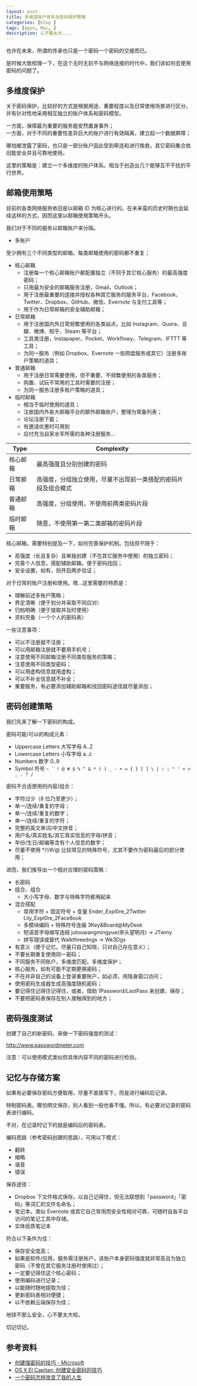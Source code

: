 ```yaml
---
layout: post
title: 多维度账户体系与密码保护策略
categories: [blog ]
tags: [Apps, Mac, ]
description: 心不要太大....
---
```


也许在未来，所谓的传承也只是一个密码一个密码的交接而已。

是时候大致梳理一下，在这个无时无刻不与网络连接的时代中，我们该如何去使用密码的问题了。

## 多维度保护

关于密码保护，比较好的方式是根据用途、重要程度以及日常使用场景进行区分，并有针对性地采用相互独立的账户体系和密码模型。

一方面，保障最为重要的服务能安然置身事外；  
一方面，对于不同的重要性差异巨大的账户进行有效隔离，建立起一个数据屏障；

哪怕被泄露了密码，也只是一部分账户因此受到牵连和进行挽救，其它密码集合依旧能安全并且可靠地使用。

这里的策略是：建立一个多维度的账户体系。相当于创造出几个能够互不干扰的平行世界。

## 邮箱使用策略

目前的各类网络服务依旧是以邮箱 ID 为核心进行的。在未来蛮的历史时期也会延续这样的方式，因而这里以邮箱使用策略开头。

我们对于不同的服务以邮箱账户来分隔。

* 多账户

至少拥有三个不同类型的邮箱，每类邮箱使用的密码都不重复；

* 核心邮箱 
  * 注册每一个核心邮箱账户都配置独立（不同于其它核心服务）的最高强度密码； 
  * 只用最为安全的邮箱服务注册，Gmail，Outlook；
  * 用于注册最重要的连接并授权各种其它服务的服务平台，Facebook、Twitter、Dropbox、GitHub、微信、Evernote 与支付工具等；
  * 用于作为日常邮箱的安全辅助邮箱；
* 日常邮箱
  * 用于注册国内外日常频繁使用的各类站点，比如 Instagram、Quora、豆瓣、微博、知乎、Steam 等平台；
  * 工具类注册，Instapaper、Pocket、Workflowy、Telegram、IFTTT 等工具；
  * 为同一服务（例如 Dropbox、Evernote 一些网盘服务或其它）注册多账户策略的道具；
* 普通邮箱
  * 用于注册日常需要使用，但不重要、不频繁使用的各类服务；
  * 购置、试玩不常用的工具时需要的注册；
  * 为同一服务注册多账户策略的道具；
* 临时邮箱 
  * 相当于临时使用的道具；
  * 注册国内外各大邮箱平台的额外邮箱账户，整理为常备列表；
  * 论坛注册下载；
  * 有邀请优惠时可用到
  * 应付充当自家水军所需的各种注册服务...


| Type | Complexity |
|---|---|
|核心邮箱|最高强度且分别创建的密码|
|日常邮箱|高强度，分组独立使用，尽量不出现前一类搭配的密码片段及组合模式|
|普通邮箱|高强度，分组使用，不使用前两类密码片段|
|临时邮箱|随意，不使用第一第二类邮箱的密码片段|

核心邮箱，需要特别提及一下，如何完善保护机制。包括但不限于：

* 高强度（长且复杂）且单独创建（不在其它服务中使用）的独立密码；
* 完善个人信息，搭配辅助邮箱，便于密码找回；
* 安全设置，如有，则开启两步验证；


对于日常的账户注册和使用。嗯...这里需要的特质是：

* 理解前述多账户策略；
* 界定清晰（便于划分并采取不同应对）
* 归档明确（便于提取并及时使用）
* 资料完备（一个个人的密码表）

一些注意事项：

* 可以不注册就不注册；
* 可以用邮箱注册就不要用手机号；
* 注意使用不同邮箱注册不同类型服务的策略；
* 注意使用不同类型密码；
* 可以用虚构信息就用虚构；
* 可以不补全信息就不补全；
* 重要服务，有必要添加辅助邮箱和找回密码途径就尽量添加；

## 密码创建策略

我们先来了解一下密码的构成。

密码可能/可以的构成元素：

* Uppercase Letters 大写字母 A..Z
* Lowercase Letters 小写字母 a..z
* Numbers 数字 0..9
* Symbol 符号 ```~ ` ! @ # $ % ^ & * ( ) _ - + = { } [ ] \ | : ; " ' < > , . ? /```


密码不合适使用的内容/组合：

* 字符过少（8 位乃至更少）；
* 单一/连续/重复的字母；
* 单一/连续/重复的数字；
* 单一/连续/重复的字符；
* 完整的英文单词/中文拼音；
* 用户名/真实姓名/其它真实信息的字母/拼音；
* 年份/生日/邮编等含有个人信息的数字；
* 尽量不使用 */!/#/@ 比较常见的特殊符号，尤其不要作为密码最后的部分使用；

进而，我们推导出一个相对合理的密码策略：

* 长密码
* 组合、组合
  * 大小写字母、数字与特殊字符都用起来 
* 混合搭配
  * 常用字符 + 固定符号 + 变量 Ender_Expl0re_2Twitter Lily_Expl0re_2Face8ook  
  * 多模块编码 + 特殊符号连缀 3Key&Board@MyDesk
  * 短语首字母缩写连结 jutouwangmingyue(举头望明月) → JTwmy
  * 拼写错误或替代 Walkthreedogs → Wk3Dgs
* 有意义（便于记忆。尽量只自己知晓，只对自己存在意义）；
* 不要长期重复使用同一密码；
* 不同服务不同账户，多维度匹配，多维度保护；
* 核心服务，如有可能不定期更换密码；
* 不在并非自己的设备上登录重要账户，如必须，用隐身窗口访问；
* 使用密码生成器生成高强度随机密码；
* 要记得住记得住记得住，或者，借助 1Password/LastPass 来创建、保存；
* 不要把密码表保存在别人接触得到的地方；


## 密码强度测试

创建了自己的新密码，来做一下密码强度的测试：

<http://www.passwordmeter.com>

注意：可以使用模式类似但具体内容不同的密码进行检验。


## 记忆与存储方案

如果有必要保存密码方便取用，尽量不直接写下，而是进行编码后记录。

特制密码表。哪怕明文保存，别人看到一般也看不懂。所以，有必要对记录的密码表进行编码。

不对，在记录时记下的就是编码后的密码表。

编码思路（参考密码创建的思路），可用以下模式：

* 翻转
* 缩略
* 谐音
* 错误

保存途径：

* Dropbox 下文件格式保存。以自己记得住，但无法联想到「password」「密码」等词汇的文件名命名； 
* 笔记本。类似 Evernote 或其它自己常用而安全性相对可靠，可随时自各平台访问的笔记工具中存储。
* 实体纸质笔记本

符合以下条件为佳：

* 保存安全度高；
* 如果是软件/应用，服务需注册账户，该账户本身密码强度就非常高且为独立密码（不曾在其它服务注册时使用过）；
* 一定要记得住这个核心密码；
* 使用编码进行记录；
* 以能随时随地提取为佳；
* 更新密码表相对便捷；
* 以不依赖云端保存为佳；


地球不那么安全，心不要太大啦。

切记切记。

## 参考资料

* [创建强密码的技巧 - Microsoft](http://windows.microsoft.com/zh-cn/windows-vista/tips-for-creating-a-strong-password)
* [OS X El Capitan: 创建安全密码的技巧](https://support.apple.com/kb/PH21779?locale=zh_CN&viewlocale=zh_CN)
* [一个密码怎样改变了我的人生](http://www.mifengtd.cn/articles/how-a-password-changed-my-life.html)